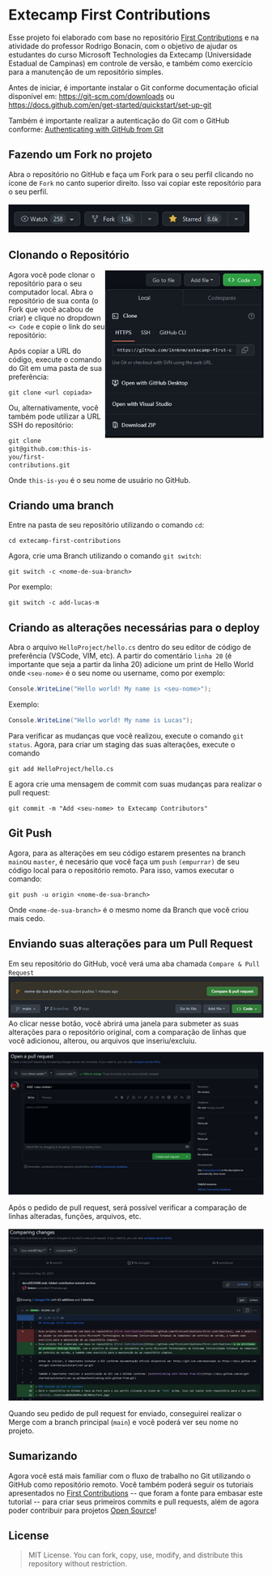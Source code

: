 # Extecamp First Contributions

Esse projeto foi elaborado com base no repositório [First Contributions](https://github.com/firstcontributions/first-contributions) e na atividade do professor Rodrigo Bonacin, com o objetivo de ajudar os estudantes do curso Microsoft Technologies da Extecamp (Universidade Estadual de Campinas) em controle de versão, e também como exercício para a manutenção de um repositório simples.

Antes de iniciar, é importante instalar o Git conforme documentação oficial disponível em: https://git-scm.com/downloads ou https://docs.github.com/en/get-started/quickstart/set-up-git

Também é importante realizar a autenticação do Git com o GitHub conforme: [Authenticating with GitHub from Git](https://docs.github.com/en/get-started/quickstart/set-up-git#authenticating-with-github-from-git)

## Fazendo um Fork no projeto
Abra o repositório no GitHub e faça um Fork para o seu perfil clicando no ícone de `Fork` no canto superior direito. Isso vai copiar este repositório para o seu perfil.
<br></br>
<img src="./assets/Fork.jpg" alt="git status" />

## Clonando o Repositório
<img align=right height="330" src="./assets/clone.jpg" alt="git status" />

Agora você pode clonar o repositório para o seu computador local. Abra o repositório de sua conta (o Fork que você acabou de criar) e clique no dropdown `<> Code` e copie o link do seu repositório:

Após copiar a URL do código, execute o comando do Git em uma pasta de sua preferência:

```shell
git clone <url copiada>
```
Ou, alternativamente, você também pode utilizar a URL SSH do repositório:
```shell
git clone git@github.com:this-is-you/first-contributions.git
```
Onde `this-is-you` é o seu nome de usuário no GitHub.

## Criando uma branch
Entre na pasta de seu repositório utilizando o comando `cd`:
```shell
cd extecamp-first-contributions
```
Agora, crie uma Branch utilizando o comando `git switch`:
```shell
git switch -c <nome-de-sua-branch>
```
Por exemplo:
```
git switch -c add-lucas-m
```

## Criando as alterações necessárias para o deploy
Abra o arquivo `HelloProject/hello.cs` dentro do seu editor de código de preferência (VSCode, VIM, etc).
A partir do comentário `linha 20` (é importante que seja a partir da linha 20) adicione um print de Hello World onde `<seu-nome>` é o seu nome ou username, como por exemplo:

```cs
Console.WriteLine("Hello world! My name is <seu-nome>");
```
Exemplo:
```cs
Console.WriteLine("Hello world! My name is Lucas");
```
Para verificar as mudanças que você realizou, execute o comando `git status`. 
Agora, para criar um staging das suas alterações, execute o comando
```shell
git add HelloProject/hello.cs
```
E agora crie uma mensagem de commit com suas mudanças para realizar o pull request:
```shell
git commit -m "Add <seu-nome> to Extecamp Contributors"
```

## Git Push
Agora, para as alterações em seu código estarem presentes na branch `main`ou `master`, é necesário que você faça um `push` `(empurrar)` de seu código local para o repositório remoto. Para isso, vamos executar o comando:

```shell
git push -u origin <nome-de-sua-branch>
```
Onde `<nome-de-sua-branch>` é o mesmo nome da Branch que você criou mais cedo.

## Enviando suas alterações para um Pull Request
Em seu repositório do GitHub, você verá uma aba chamada `Compare & Pull Request`
<img src="./assets/pullrequest.png" alt="git status" />
Ao clicar nesse botão, você abrirá uma janela para submeter as suas alterações para o repositório original, com a comparação de linhas que você adicionou, alterou, ou arquivos que inseriu/excluiu. 

<img src="./assets/p_request.jpg" alt="git status" />

Após o pedido de pull request, será possível verificar a comparação de linhas alteradas, funções, arquivos, etc.
<br></br>
<img src="./assets/pull_request_change.jpg" alt="git status" />

Quando seu pedido de pull request for enviado, conseguirei realizar o Merge com a branch principal (`main`) e você poderá ver seu nome no projeto. 

## Sumarizando
Agora você está mais familiar com o fluxo de trabalho no Git utilizando o GitHub como repositório remoto. Você também poderá seguir os tutoriais apresentados no [First Contributions](https://github.com/firstcontributions/first-contributions) -- que foram a fonte para embasar este tutorial -- para criar seus primeiros commits e pull requests, além de agora poder contribuir para projetos [Open Source](https://github.com/open-source)!

## License
>MIT License. You can fork, copy, use, modify, and distribute this repository without restriction.